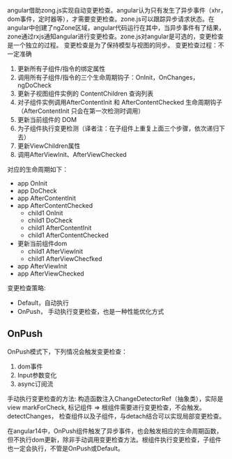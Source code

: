 angular借助zong.js实现自动变更检查。angular认为只有发生了异步事件（xhr，dom事件，定时器等），才需要变更检查。zone.js可以跟踪异步请求状态。在angular中创建了ngZone区域，angular代码运行在其中，当异步事件有了结果，zone通过rxjs通知angular进行变更检查。zone.js对angular是可选的，变更检查是一个独立的过程。
变更检查是为了保持模型与视图的同步。
变更检查过程：不一定准确
1. 更新所有子组件/指令的绑定属性
2. 调用所有子组件/指令的三个生命周期钩子：OnInit，OnChanges，ngDoCheck
3. 更新子视图组件实例的 ContentChildren 查询列表
4. 对子组件实例调用AfterContentInit 和 AfterContentChecked 生命周期钩子（AfterContentInit 只会在第一次检测时调用）
5. 更新当前组件的 DOM
6. 为子组件执行变更检测（译者注：在子组件上重复上面三个步骤，依次递归下去）
7. 更新ViewChildren属性
8. 调用AfterViewInit、AfterViewChecked

对应的生命周期如下：
+ app OnInit
+ app DoCheck
+ app AfterContentInit
+ app AfterContentChecked
  + child1 OnInit
  + child1 DoCheck
  + child1 AfterContentInit
  + child1 AfterContentChecked
+ 更新当前组件dom
  + child1 AfterViewInit
  + child1 AfterViewChecfked
+ app AfterViewInit
+ app AfterViewChecked

变更检查策略:
- Default，自动执行
- OnPush， 手动执行变更检查，也是一种性能优化方式


## OnPush
OnPush模式下，下列情况会触发变更检查：
1. dom事件
2. Input参数变化
3. async订阅流

手动执行变更检查的方法:
构造函数注入ChangeDetectorRef（抽象类），实际是view
markForCheck, 标记组件 => 根组件需要进行变更检查，不会触发。
detectChanges， 检查组件以及子组件，与detach结合可以实现局部变更检查。

在angular14中，OnPush组件触发了异步事件，也会触发相应的生命周期函数，但不执行dom更新，除非手动调用变更检查方法。根组件执行变更检查，子组件也一定会执行，不管是OnPush或Default。
